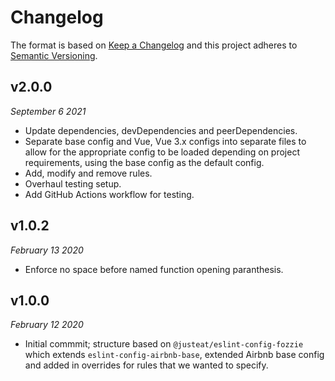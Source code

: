 # Changelog

The format is based on [Keep a Changelog](http://keepachangelog.com/en/1.0.0/)
and this project adheres to [Semantic Versioning](http://semver.org/spec/v2.0.0.html).

## v2.0.0

_September 6 2021_

-   Update dependencies, devDependencies and peerDependencies.
-   Separate base config and Vue, Vue 3.x configs into separate files to allow for the appropriate config to be loaded depending on project requirements, using the base config as the default config.
-   Add, modify and remove rules.
-   Overhaul testing setup.
-   Add GitHub Actions workflow for testing.

## v1.0.2

_February 13 2020_

-   Enforce no space before named function opening paranthesis.

## v1.0.0

_February 12 2020_

-   Initial commmit; structure based on `@justeat/eslint-config-fozzie` which extends `eslint-config-airbnb-base`, extended Airbnb base config and added in overrides for rules that we wanted to specify.
